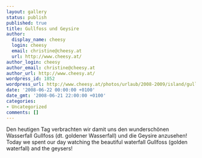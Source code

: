 ```yaml
---
layout: gallery
status: publish
published: true
title: Gullfoss und Geysire
author:
  display_name: cheesy
  login: cheesy
  email: christine@cheesy.at
  url: http://www.cheesy.at/
author_login: cheesy
author_email: christine@cheesy.at
author_url: http://www.cheesy.at/
wordpress_id: 1852
wordpress_url: http://www.cheesy.at/photos/urlaub/2008-2009/island/gullfoss-geysire/
date: '2008-06-22 00:00:00 +0100'
date_gmt: '2008-06-21 22:00:00 +0100'
categories:
- Uncategorized
comments: []
---
```

<!--:de-->Den heutigen Tag verbrachten wir damit uns den wunderschönen Wasserfall Gullfoss (dt. goldener Wasserfall) und die Geysire anzusehen!
<!--:--><!--:en-->Today we spent our day watching the beautiful waterfall Gullfoss (golden waterfall) and the geysers!
<!--:-->
